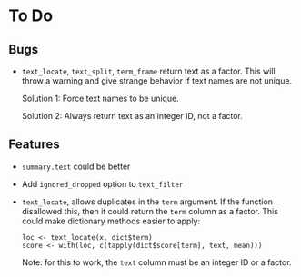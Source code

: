 To Do
=====

Bugs
----

 * `text_locate`, `text_split`, `term_frame` return text as a factor. This
   will throw a warning and give strange behavior if text names are not unique.

   Solution 1: Force text names to be unique.

   Solution 2: Always return text as an integer ID, not a factor.


Features
--------

 * `summary.text` could be better

 * Add `ignored_dropped` option to `text_filter`

 * `text_locate`, allows duplicates in the `term` argument. If the function
   disallowed this, then it could return the `term` column as a factor. This
   could make dictionary methods easier to apply:

       loc <- text_locate(x, dict$term)
       score <- with(loc, c(tapply(dict$score[term], text, mean)))

   Note: for this to work, the `text` column must be an integer ID or a
   factor.
